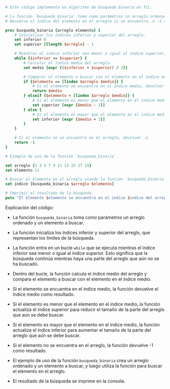 ```tcl
# Este código implementa un algoritmo de búsqueda binaria en TCL.

# La función `busqueda_binaria` toma como parámetros un arreglo ordenado y un elemento a buscar.
# Devuelve el índice del elemento en el arreglo si se encuentra, o -1 si no se encuentra.

proc busqueda_binaria {arreglo elemento} {
    # Inicializar los índices inferior y superior del arreglo.
    set inferior 0
    set superior [llength $arreglo] - 1

    # Mientras el índice inferior sea menor o igual al índice superior, continuar la búsqueda.
    while {$inferior <= $superior} {
        # Calcular el índice medio del arreglo.
        set medio [expr {($inferior + $superior) / 2}]

        # Comparar el elemento a buscar con el elemento en el índice medio.
        if {$elemento == [lindex $arreglo $medio]} {
            # Si el elemento se encuentra en el índice medio, devolver el índice medio.
            return $medio
        } elseif {$elemento < [lindex $arreglo $medio]} {
            # Si el elemento es menor que el elemento en el índice medio, actualizar el índice superior.
            set superior [expr {$medio - 1}]
        } else {
            # Si el elemento es mayor que el elemento en el índice medio, actualizar el índice inferior.
            set inferior [expr {$medio + 1}]
        }
    }

    # Si el elemento no se encuentra en el arreglo, devolver -1.
    return -1
}

# Ejemplo de uso de la función `busqueda_binaria`.

set arreglo {1 3 5 7 9 11 13 15 17 19}
set elemento 11

# Buscar el elemento en el arreglo usando la función `busqueda_binaria`.
set indice [busqueda_binaria $arreglo $elemento]

# Imprimir el resultado de la búsqueda.
puts "El elemento $elemento se encuentra en el índice $indice del arreglo."
```

Explicación del código:

* La función `busqueda_binaria` toma como parámetros un arreglo ordenado y un elemento a buscar.

* La función inicializa los índices inferior y superior del arreglo, que representan los límites de la búsqueda.

* La función entra en un bucle `while` que se ejecuta mientras el índice inferior sea menor o igual al índice superior. Esto significa que la búsqueda continúa mientras haya una parte del arreglo que aún no se ha buscado.

* Dentro del bucle, la función calcula el índice medio del arreglo y compara el elemento a buscar con el elemento en el índice medio.

* Si el elemento se encuentra en el índice medio, la función devuelve el índice medio como resultado.

* Si el elemento es menor que el elemento en el índice medio, la función actualiza el índice superior para reducir el tamaño de la parte del arreglo que aún se debe buscar.

* Si el elemento es mayor que el elemento en el índice medio, la función actualiza el índice inferior para aumentar el tamaño de la parte del arreglo que aún se debe buscar.

* Si el elemento no se encuentra en el arreglo, la función devuelve -1 como resultado.

* El ejemplo de uso de la función `busqueda_binaria` crea un arreglo ordenado y un elemento a buscar, y luego utiliza la función para buscar el elemento en el arreglo.

* El resultado de la búsqueda se imprime en la consola.